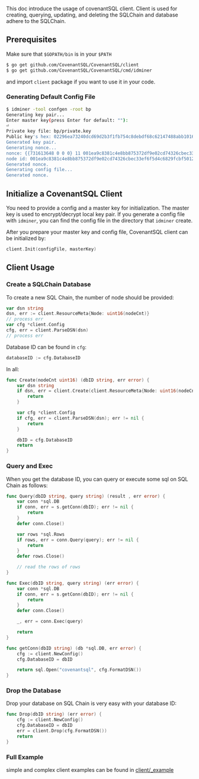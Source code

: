 This doc introduce the usage of covenantSQL client. Client is used for creating, querying, updating, and deleting the SQLChain and database adhere to the SQLChain.

## Prerequisites

Make sure that `$GOPATH/bin` is in your `$PATH`

```bash
$ go get github.com/CovenantSQL/CovenantSQL/client
$ go get github.com/CovenantSQL/CovenantSQL/cmd/idminer
```

and import `client` package if you want to use it in your code.

### Generating Default Config File

```bash
$ idminer -tool confgen -root bp
Generating key pair...
Enter master key(press Enter for default: ""):
⏎
Private key file: bp/private.key
Public key's hex: 02296ea73240dcd69d2b3f1fb754c8debdf68c62147488abb10165428667ec8cbd
Generated key pair.
Generating nonce...
nonce: {{731613648 0 0 0} 11 001ea9c8381c4e8bb875372df9e02cd74326cbec33ef6f5d4c6829fcbf5012e9}
node id: 001ea9c8381c4e8bb875372df9e02cd74326cbec33ef6f5d4c6829fcbf5012e9
Generated nonce.
Generating config file...
Generated nonce.
```

## Initialize a CovenantSQL Client

You need to provide a config and a master key for initialization. The master key is used to encrypt/decrypt local key pair. If you generate a config file with `idminer`, you can find the config file in the directory that `idminer` create.

After you prepare your master key and config file, CovenantSQL client can be initialized by:

```go
client.Init(configFile, masterKey)
```

## Client Usage

### Create a SQLChain Database

To create a new SQL Chain, the number of node should be provided:

```go
var dsn string
dsn, err := client.ResourceMeta{Node: uint16(nodeCnt)}
// process err
var cfg *client.Config
cfg, err = client.ParseDSN(dsn)
// process err
```

Database ID can be found in `cfg`:

```go
databaseID := cfg.DatabaseID
```

In all:

```go
func Create(nodeCnt uint16) (dbID string, err error) {
	var dsn string
	if dsn, err = client.Create(client.ResourceMeta{Node: uint16(nodeCnt)}); err != nil {
		return
	}

	var cfg *client.Config
	if cfg, err = client.ParseDSN(dsn); err != nil {
		return
	}

	dbID = cfg.DatabaseID
	return
}
```

### Query and Exec

When you get the database ID, you can query or execute some sql on SQL Chain as follows:

```go
func Query(dbID string, query string) (result , err error) {
	var conn *sql.DB
	if conn, err = s.getConn(dbID); err != nil {
		return
	}
	defer conn.Close()

	var rows *sql.Rows
	if rows, err = conn.Query(query); err != nil {
		return
	}
	defer rows.Close()

	// read the rows of rows
}

func Exec(dbID string, query string) (err error) {
	var conn *sql.DB
	if conn, err = s.getConn(dbID); err != nil {
		return
	}
	defer conn.Close()

	_, err = conn.Exec(query)

	return
}

func getConn(dbID string) (db *sql.DB, err error) {
	cfg := client.NewConfig()
	cfg.DatabaseID = dbID

	return sql.Open("covenantsql", cfg.FormatDSN())
}
```

### Drop the Database

Drop your database on SQL Chain is very easy with your database ID:

```go
func Drop(dbID string) (err error) {
	cfg := client.NewConfig()
	cfg.DatabaseID = dbID
	err = client.Drop(cfg.FormatDSN())
	return
}
```

### Full Example

simple and complex client examples can be found in [client/_example](_example/)